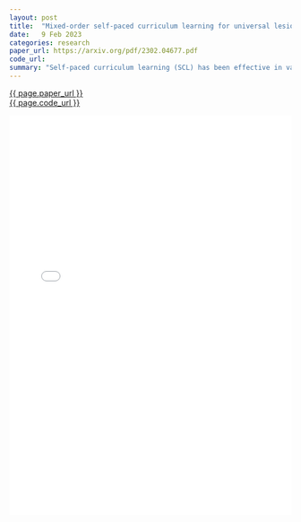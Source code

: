 ```yaml
---
layout: post
title:  "Mixed-order self-paced curriculum learning for universal lesion detection"
date:   9 Feb 2023
categories: research
paper_url: https://arxiv.org/pdf/2302.04677.pdf
code_url: 
summary: "Self-paced curriculum learning (SCL) has been effective in various fields, employing easy-to-hard sampling based on data difficulty. However, in medical image analysis tasks like universal lesion detection, it faces challenges due to inaccurate difficulty estimation and the under-utilization of hard samples. This paper introduces a novel approach, mixed-order self-paced curriculum learning (Mo-SCL), which combines uncertainty and loss for better difficulty estimation and incorporates both hard and easy samples in training batches to address these issues. Through theoretical analysis and experiments on the DeepLesion dataset, Mo-SCL is shown to enhance lesion detection accuracy in state-of-the-art methods without additional network modifications."
---
```


<style>
.responsive-pdf-container {
    overflow: hidden;
    padding-top: 141.42%; /* 16:9 Aspect Ratio, adjust as needed */
    position: relative;
}

.responsive-pdf-container iframe {
    border: none;
    height: 100%;
    left: 0;
    position: absolute;
    top: 0;
    width: 100%;
}
</style>

<a href="{{ page.paper_url }}">{{ page.paper_url }}</a><br>
<a href="{{ page.code_url }}">{{ page.code_url }}</a>

<div class="responsive-pdf-container">
    <iframe src="{{ page.paper_url }}" style="border: none;"></iframe>
</div>